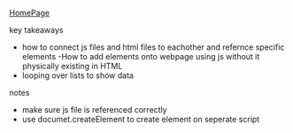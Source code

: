 
[HomePage](https://bellmoor.github.iu.edu/{BellMoore_I210}/homework-3/)

key takeaways
- how to connect js files and html files to eachother and refernce specific elements
-How to add elements onto webpage using js without it physically existing in HTML
- looping over lists to show data

notes
- make sure js file is referenced correctly
- use documet.createElement to create element on seperate script